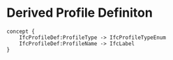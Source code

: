 Derived Profile Definiton
=========================



```
concept {
    IfcProfileDef:ProfileType -> IfcProfileTypeEnum
    IfcProfileDef:ProfileName -> IfcLabel
}
```
